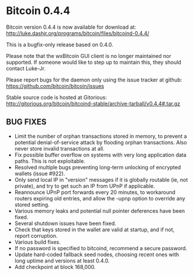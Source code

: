 Bitcoin 0.4.4
=============

Bitcoin version 0.4.4 is now available for download at:
<http://luke.dashjr.org/programs/bitcoin/files/bitcoind-0.4.4/>

This is a bugfix-only release based on 0.4.0.

Please note that the wxBitcoin GUI client is no longer maintained nor supported. If someone would like to step up to maintain this, they should contact Luke-Jr.

Please report bugs for the daemon only using the issue tracker at github:
<https://github.com/bitcoin/bitcoin/issues>

Stable source code is hosted at Gitorious:
http://gitorious.org/bitcoin/bitcoind-stable/archive-tarball/v0.4.4#.tar.gz

BUG FIXES
---------

* Limit the number of orphan transactions stored in memory, to prevent a potential denial-of-service attack by flooding orphan transactions. Also never store invalid transactions at all.
* Fix possible buffer overflow on systems with very long application data paths. This is not exploitable.
* Resolved multiple bugs preventing long-term unlocking of encrypted wallets (issue #922).
* Only send local IP in "version" messages if it is globally routable (ie, not private), and try to get such an IP from UPnP if applicable.
* Reannounce UPnP port forwards every 20 minutes, to workaround routers expiring old entries, and allow the -upnp option to override any stored setting.
* Various memory leaks and potential null pointer deferences have been fixed.
* Several shutdown issues have been fixed.
* Check that keys stored in the wallet are valid at startup, and if not, report corruption.
* Various build fixes.
* If no password is specified to bitcoind, recommend a secure password.
* Update hard-coded fallback seed nodes, choosing recent ones with long uptime and versions at least 0.4.0.
* Add checkpoint at block 168,000.

